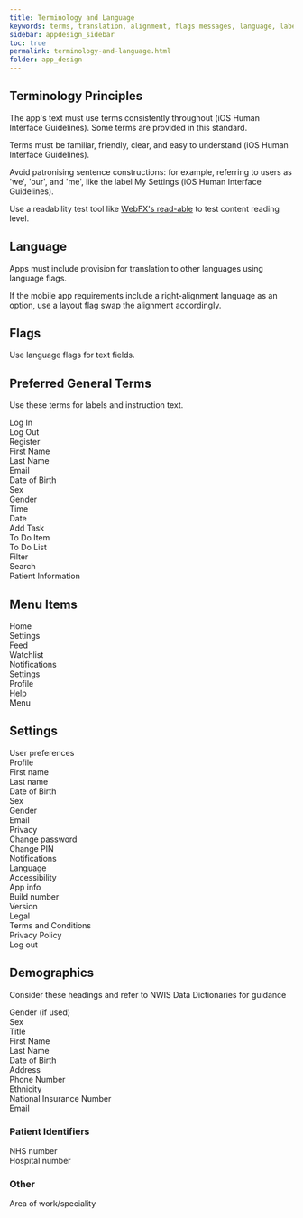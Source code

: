 ```yaml
---
title: Terminology and Language 
keywords: terms, translation, alignment, flags messages, language, labels, text, font, size,
sidebar: appdesign_sidebar
toc: true
permalink: terminology-and-language.html
folder: app_design 
---
```


## Terminology Principles

The app's text must use terms consistently throughout (iOS Human Interface Guidelines). Some terms are provided in this standard.  

Terms must be familiar, friendly, clear, and easy to understand (iOS Human Interface Guidelines).

Avoid patronising sentence constructions: for example, referring to users as 'we', 'our', and 'me', like the label My Settings (iOS Human Interface Guidelines).  

Use a readability test tool like [WebFX's read-able](https://www.webfx.com/tools/read-able/) to test content reading level.

## Language
Apps must include provision for translation to other languages using language flags.
  
If the mobile app requirements include a right-alignment language as an option, use a layout flag swap the alignment accordingly.  

## Flags
Use language flags for text fields.

## Preferred General Terms

Use these terms for labels and instruction text.

Log In  
Log Out  
Register  
First Name  
Last Name  
Email  
Date of Birth  
Sex  
Gender  
Time  
Date  
Add Task  
To Do Item  
To Do List  
Filter  
Search  
Patient Information  

## Menu Items
Home  
Settings  
Feed  
Watchlist  
Notifications  
Settings  
Profile  
Help  
Menu  

## Settings

User preferences  
Profile  
First name  
Last name  
Date of Birth  
Sex  
Gender  
Email  
Privacy  
Change password  
Change PIN  
Notifications  
Language  
Accessibility  
App info  
Build number  
Version  
Legal  
Terms and Conditions  
Privacy Policy  
Log out  


## Demographics 
Consider these headings and refer to NWIS Data Dictionaries for guidance

Gender (if used)  
Sex  
Title  
First Name  
Last Name  
Date of Birth  
Address  
Phone Number  
Ethnicity  
National Insurance Number  
Email   

### Patient Identifiers

NHS number  
Hospital number  

### Other  
Area of work/speciality